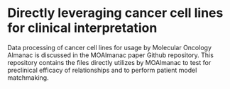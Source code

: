 # Directly leveraging cancer cell lines for clinical interpretation
Data processing of cancer cell lines for usage by Molecular Oncology Almanac is discussed in the MOAlmanac paper Github repository. This repository contains the files directly utilizes by MOAlmanac to test for preclinical efficacy of relationships and to perform patient model matchmaking. 